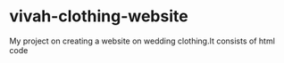 # vivah-clothing-website
My project on creating a website on wedding clothing.It consists of html code
